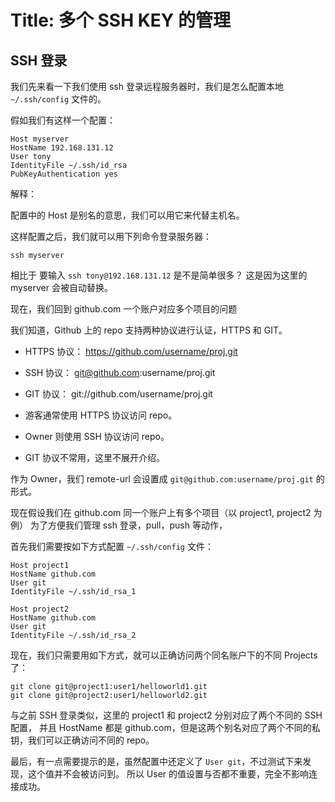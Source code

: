 # Title: 多个 SSH KEY 的管理


## SSH 登录

我们先来看一下我们使用 ssh 登录远程服务器时，我们是怎么配置本地 `~/.ssh/config` 文件的。

假如我们有这样一个配置：

```
Host myserver
HostName 192.168.131.12
User tony
IdentityFile ~/.ssh/id_rsa
PubKeyAuthentication yes
```

解释：

配置中的 Host 是别名的意思，我们可以用它来代替主机名。

这样配置之后，我们就可以用下列命令登录服务器：

```
ssh myserver
```

相比于 要输入 `ssh tony@192.168.131.12` 是不是简单很多？ 这是因为这里的 myserver 会被自动替换。


现在，我们回到 github.com 一个账户对应多个项目的问题

我们知道，Github 上的 repo 支持两种协议进行认证，HTTPS 和 GIT。

- HTTPS 协议： https://github.com/username/proj.git 
- SSH 协议：   git@github.com:username/proj.git 
- GIT 协议：   git://github.com/username/proj.git



- 游客通常使用 HTTPS 协议访问 repo。
- Owner 则使用 SSH 协议访问 repo。
- GIT 协议不常用，这里不展开介绍。

作为 Owner，我们 remote-url 会设置成 `git@github.com:username/proj.git` 的形式。

现在假设我们在 github.com 同一个账户上有多个项目（以 project1, project2 为例）
为了方便我们管理 ssh 登录，pull，push 等动作，

首先我们需要按如下方式配置 `~/.ssh/config` 文件：

```ssh
Host project1 
HostName github.com
User git
IdentityFile ~/.ssh/id_rsa_1

Host project2
HostName github.com
User git
IdentityFile ~/.ssh/id_rsa_2
```

现在，我们只需要用如下方式，就可以正确访问两个同名账户下的不同 Projects 了：

```
git clone git@project1:user1/helloworld1.git
git clone git@project2:user1/helloworld2.git
```


与之前 SSH 登录类似，这里的 project1 和 project2 分别对应了两个不同的 SSH 配置，
并且 HostName 都是 github.com，但是这两个别名对应了两个不同的私钥，我们可以正确访问不同的 repo。


最后，有一点需要提示的是，虽然配置中还定义了 `User git`，不过测试下来发现，这个值并不会被访问到。
所以 User 的值设置与否都不重要，完全不影响连接成功。









